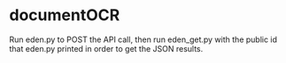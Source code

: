 # documentOCR

Run eden.py to POST the API call, then run eden_get.py with the public id that eden.py printed in order to get the JSON results.
